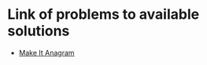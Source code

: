 # Link of problems to available solutions
- [Make It Anagram](https://www.hackerrank.com/challenges/make-it-anagram-mglines/problem)
